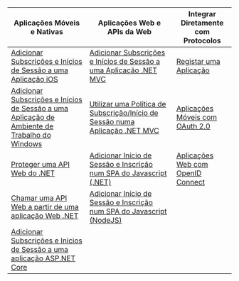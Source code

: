 | Aplicações Móveis e Nativas | Aplicações Web e APIs da Web | Integrar Diretamente com Protocolos |
| --- | --- | --- |
| [Adicionar Subscrições e Inícios de Sessão a uma Aplicação iOS](../articles/active-directory-b2c/active-directory-b2c-devquickstarts-ios.md) |[Adicionar Subscrições e Inícios de Sessão a uma Aplicação .NET MVC](../articles/active-directory-b2c/active-directory-b2c-devquickstarts-web-dotnet.md) |[Registar uma Aplicação](../articles/active-directory-b2c/active-directory-b2c-app-registration.md) |
| [Adicionar Subscrições e Inícios de Sessão a uma Aplicação de Ambiente de Trabalho do Windows](../articles/active-directory-b2c/active-directory-b2c-devquickstarts-native-dotnet.md) |[Utilizar uma Política de Subscrição/Início de Sessão numa Aplicação .NET MVC](../articles/active-directory-b2c/active-directory-b2c-devquickstarts-web-dotnet-susi.md) |[Aplicações Móveis com OAuth 2.0](../articles/active-directory-b2c/active-directory-b2c-reference-oauth-code.md) |
| [Proteger uma API Web do .NET](../articles/active-directory-b2c/active-directory-b2c-devquickstarts-api-dotnet.md) | [Adicionar Início de Sessão e Inscrição num SPA do Javascript (.NET)](https://github.com/Azure-Samples/active-directory-b2c-javascript-singlepageapp-dotnet-webapi) | [Aplicações Web com OpenID Connect](../articles/active-directory-b2c/active-directory-b2c-reference-oidc.md) |
| [Chamar uma API Web a partir de uma aplicação Web .NET](../articles/active-directory-b2c/active-directory-b2c-devquickstarts-web-api-dotnet.md) | [Adicionar Início de Sessão e Inscrição num SPA do Javascript (NodeJS)](https://github.com/Azure-Samples/active-directory-b2c-javascript-singlepageapp-nodejs-webapi)| |
| [Adicionar Subscrições e Inícios de Sessão a uma aplicação ASP.NET Core](https://github.com/azure-samples/active-directory-dotnet-webapp-openidconnect-aspnetcore-b2c) | | |

